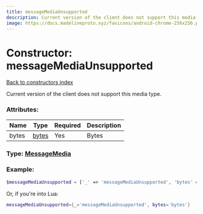 ```yaml
---
title: messageMediaUnsupported
description: Current version of the client does not support this media type.
image: https://docs.madelineproto.xyz/favicons/android-chrome-256x256.png
---
```

# Constructor: messageMediaUnsupported  
[Back to constructors index](index.md)



Current version of the client does not support this media type.

### Attributes:

| Name     |    Type       | Required | Description |
|----------|---------------|----------|-------------|
|bytes|[bytes](../types/bytes.md) | Yes|Bytes|



### Type: [MessageMedia](../types/MessageMedia.md)


### Example:

```php
$messageMediaUnsupported = ['_' => 'messageMediaUnsupported', 'bytes' => 'bytes'];
```  


Or, if you're into Lua:

```lua
messageMediaUnsupported={_='messageMediaUnsupported', bytes='bytes'}

```


